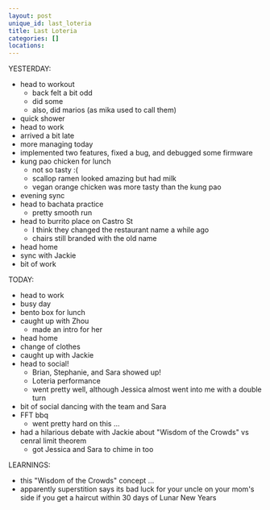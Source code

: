 ```yaml
---
layout: post
unique_id: last_loteria
title: Last Loteria
categories: []
locations: 
---
```


YESTERDAY:
* head to workout
  * back felt a bit odd
  * did some
  * also, did marios (as mika used to call them)
* quick shower
* head to work
* arrived a bit late
* more managing today
* implemented two features, fixed a bug, and debugged some firmware
* kung pao chicken for lunch
  * not so tasty :(
  * scallop ramen looked amazing but had milk
  * vegan orange chicken was more tasty than the kung pao
* evening sync
* head to bachata practice
  * pretty smooth run
* head to burrito place on Castro St
  * I think they changed the restaurant name a while ago
  * chairs still branded with the old name
* head home
* sync with Jackie
* bit of work

TODAY:
* head to work
* busy day
* bento box for lunch
* caught up with Zhou
  * made an intro for her
* head home
* change of clothes
* caught up with Jackie
* head to social!
  * Brian, Stephanie, and Sara showed up!
  * Loteria performance
  * went pretty well, although Jessica almost went into me with a double turn
* bit of social dancing with the team and Sara
* FFT bbq
  * went pretty hard on this ...
* had a hilarious debate with Jackie about "Wisdom of the Crowds" vs cenral limit theorem
  * got Jessica and Sara to chime in too

LEARNINGS:
* this "Wisdom of the Crowds" concept ...
* apparently superstition says its bad luck for your uncle on your mom's side if you get a haircut within 30 days of Lunar New Years
